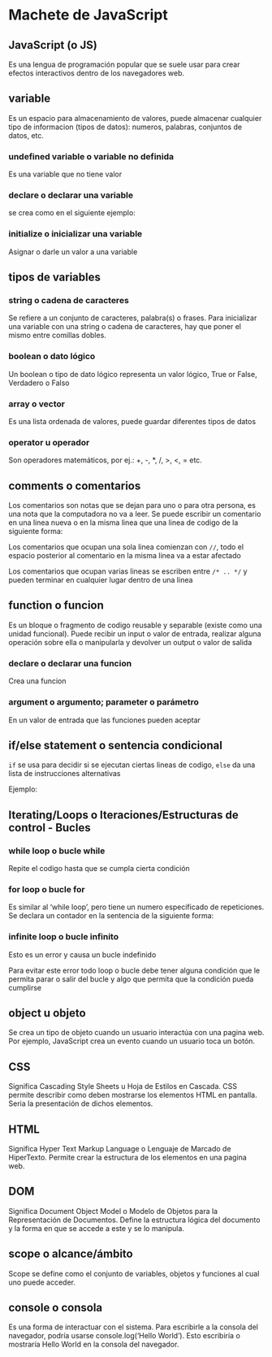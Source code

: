 # Machete de JavaScript

## JavaScript (o JS)

Es una lengua de programación popular que se suele usar para crear efectos interactivos dentro de los navegadores web.

## variable

Es un espacio para almacenamiento de valores, puede almacenar cualquier tipo de informacion (tipos de datos): numeros, palabras, conjuntos de datos, etc.

### undefined variable o variable no definida

Es una variable que no tiene valor

### declare o declarar una variable

se crea como en el siguiente ejemplo:

<!-- ```
let nombreVariable = valor;
``` -->

### initialize o inicializar una variable

Asignar o darle un valor a una variable

## tipos de variables

### string o cadena de caracteres

Se refiere a un conjunto de caracteres, palabra(s) o frases. Para inicializar una variable con una string o cadena de caracteres, hay que poner el mismo entre comillas dobles.

### boolean o dato lógico

Un boolean o tipo de dato lógico representa un valor lógico, True or False, Verdadero o Falso

### array o vector

Es una lista ordenada de valores, puede guardar diferentes tipos de datos

### operator u operador

Son operadores matemáticos, por ej.: +, -, \*, /, >, <, = etc.

## comments o comentarios

Los comentarios son notas que se dejan para uno o para otra persona, es una nota que la computadora no va a leer. Se puede escribir un comentario en una linea nueva o en la misma linea que una linea de codigo de la siguiente forma:

<!-- ```
let variableNombre; //Soy tu comentario
``` -->

Los comentarios que ocupan una sola linea comienzan con `//`, todo el espacio posterior al comentario en la misma linea va a estar afectado

Los comentarios que ocupan varias lineas se escriben entre `/* .. */` y pueden terminar en cualquier lugar dentro de una linea

## function o funcion

Es un bloque o fragmento de codigo reusable y separable (existe como una unidad funcional). Puede recibir un input o valor de entrada, realizar alguna operación sobre ella o manipularla y devolver un output o valor de salida

### declare o declarar una funcion

Crea una funcion

### argument o argumento; parameter o parámetro

En un valor de entrada que las funciones pueden aceptar

## if/else statement o sentencia condicional

`if` se usa para decidir si se ejecutan ciertas lineas de codigo, `else` da una lista de instrucciones alternativas

Ejemplo:

<!-- ```
if (x > 5) {
    console.log("X es mayor a 5");
}
else {
    console.log("X es menor o igual a 5");
}

``` -->

## Iterating/Loops o Iteraciones/Estructuras de control - Bucles

### while loop o bucle while

Repite el codigo hasta que se cumpla cierta condición

### for loop o bucle for

Es similar al ‘while loop’, pero tiene un numero especificado de repeticiones. Se declara un contador en la sentencia de la siguiente forma:

<!-- ```
for (let i = 0; i < 5; i++) {
    //hacer algo 5 veces
}
``` -->

### infinite loop o bucle infinito

Esto es un error y causa un bucle indefinido

Para evitar este error todo loop o bucle debe tener alguna condición que le permita parar o salir del bucle y algo que permita que la condición pueda cumplirse

## object u objeto

Se crea un tipo de objeto cuando un usuario interactúa con una pagina web. Por ejemplo, JavaScript crea un evento cuando un usuario toca un botón.

## CSS

Significa Cascading Style Sheets u Hoja de Estilos en Cascada. CSS permite describir como deben mostrarse los elementos HTML en pantalla. Seria la presentación de dichos elementos.

## HTML

Significa Hyper Text Markup Language o Lenguaje de Marcado de HiperTexto. Permite crear la estructura de los elementos en una pagina web.

## DOM

Significa Document Object Model o Modelo de Objetos para la Representación de Documentos. Define la estructura lógica del documento y la forma en que se accede a este y se lo manipula.

## scope o alcance/ámbito

Scope se define como el conjunto de variables, objetos y funciones al cual uno puede acceder.

## console o consola

Es una forma de interactuar con el sistema. Para escribirle a la consola del navegador, podría usarse console.log(‘Hello World’). Esto escribiría o mostraría Hello World en la consola del navegador.
